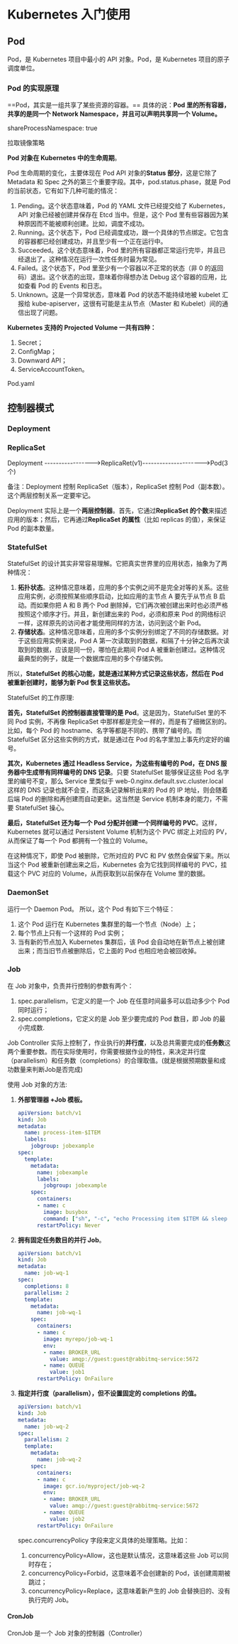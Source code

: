 # Kubernetes 入门使用

## Pod

Pod，是 Kubernetes 项目中最小的 API 对象。Pod，是 Kubernetes 项目的原子调度单位。

### Pod 的实现原理

==Pod，其实是一组共享了某些资源的容器。== 具体的说：**Pod 里的所有容器，共享的是同一个 Network Namespace，并且可以声明共享同一个 Volume。**

shareProcessNamespace: true



拉取镜像策略

 **Pod 对象在 Kubernetes 中的生命周期**。

Pod 生命周期的变化，主要体现在 Pod API 对象的**Status 部分**，这是它除了 Metadata 和 Spec 之外的第三个重要字段。其中，pod.status.phase，就是 Pod 的当前状态，它有如下几种可能的情况：

1. Pending。这个状态意味着，Pod 的 YAML 文件已经提交给了 Kubernetes，API 对象已经被创建并保存在 Etcd 当中。但是，这个 Pod 里有些容器因为某种原因而不能被顺利创建。比如，调度不成功。
2. Running。这个状态下，Pod 已经调度成功，跟一个具体的节点绑定。它包含的容器都已经创建成功，并且至少有一个正在运行中。
3. Succeeded。这个状态意味着，Pod 里的所有容器都正常运行完毕，并且已经退出了。这种情况在运行一次性任务时最为常见。
4. Failed。这个状态下，Pod 里至少有一个容器以不正常的状态（非 0 的返回码）退出。这个状态的出现，意味着你得想办法 Debug 这个容器的应用，比如查看 Pod 的 Events 和日志。
5. Unknown。这是一个异常状态，意味着 Pod 的状态不能持续地被 kubelet 汇报给 kube-apiserver，这很有可能是主从节点（Master 和 Kubelet）间的通信出现了问题。

**Kubernetes 支持的 Projected Volume 一共有四种：**

1. Secret；
2. ConfigMap；
3. Downward API；
4. ServiceAccountToken。

Pod.yaml

## 控制器模式

### Deployment

### ReplicaSet

Deployment ----------------->ReplicaRet(v1)--------------------->Pod(3个)

备注：Deployment 控制 ReplicaSet（版本），ReplicaSet 控制 Pod（副本数）。这个两层控制关系一定要牢记。

Deployment 实际上是一个**两层控制器**。首先，它通过**ReplicaSet 的个数**来描述应用的版本；然后，它再通过**ReplicaSet 的属性**（比如 replicas 的值），来保证 Pod 的副本数量。



### StatefulSet

StatefulSet 的设计其实非常容易理解。它把真实世界里的应用状态，抽象为了两种情况：

1. **拓扑状态**。这种情况意味着，应用的多个实例之间不是完全对等的关系。这些应用实例，必须按照某些顺序启动，比如应用的主节点 A 要先于从节点 B 启动。而如果你把 A 和 B 两个 Pod 删除掉，它们再次被创建出来时也必须严格按照这个顺序才行。并且，新创建出来的 Pod，必须和原来 Pod 的网络标识一样，这样原先的访问者才能使用同样的方法，访问到这个新 Pod。
2. **存储状态**。这种情况意味着，应用的多个实例分别绑定了不同的存储数据。对于这些应用实例来说，Pod A 第一次读取到的数据，和隔了十分钟之后再次读取到的数据，应该是同一份，哪怕在此期间 Pod A 被重新创建过。这种情况最典型的例子，就是一个数据库应用的多个存储实例。

所以，**StatefulSet 的核心功能，就是通过某种方式记录这些状态，然后在 Pod 被重新创建时，能够为新 Pod 恢复这些状态。**

StatefulSet 的工作原理:

**首先，StatefulSet 的控制器直接管理的是 Pod**。这是因为，StatefulSet 里的不同 Pod 实例，不再像 ReplicaSet 中那样都是完全一样的，而是有了细微区别的。比如，每个 Pod 的 hostname、名字等都是不同的、携带了编号的。而 StatefulSet 区分这些实例的方式，就是通过在 Pod 的名字里加上事先约定好的编号。

**其次，Kubernetes 通过 Headless Service，为这些有编号的 Pod，在 DNS 服务器中生成带有同样编号的 DNS 记录**。只要 StatefulSet 能够保证这些 Pod 名字里的编号不变，那么 Service 里类似于 web-0.nginx.default.svc.cluster.local 这样的 DNS 记录也就不会变，而这条记录解析出来的 Pod 的 IP 地址，则会随着后端 Pod 的删除和再创建而自动更新。这当然是 Service 机制本身的能力，不需要 StatefulSet 操心。

**最后，StatefulSet 还为每一个 Pod 分配并创建一个同样编号的 PVC**。这样，Kubernetes 就可以通过 Persistent Volume 机制为这个 PVC 绑定上对应的 PV，从而保证了每一个 Pod 都拥有一个独立的 Volume。

在这种情况下，即使 Pod 被删除，它所对应的 PVC 和 PV 依然会保留下来。所以当这个 Pod 被重新创建出来之后，Kubernetes 会为它找到同样编号的 PVC，挂载这个 PVC 对应的 Volume，从而获取到以前保存在 Volume 里的数据。

### DaemonSet

运行一个 Daemon Pod。 所以，这个 Pod 有如下三个特征：

1. 这个 Pod 运行在 Kubernetes 集群里的每一个节点（Node）上；
2. 每个节点上只有一个这样的 Pod 实例；
3. 当有新的节点加入 Kubernetes 集群后，该 Pod 会自动地在新节点上被创建出来；而当旧节点被删除后，它上面的 Pod 也相应地会被回收掉。

### Job

在 Job 对象中，负责并行控制的参数有两个：

1. spec.parallelism，它定义的是一个 Job 在任意时间最多可以启动多少个 Pod 同时运行；
2. spec.completions，它定义的是 Job 至少要完成的 Pod 数目，即 Job 的最小完成数.

Job Controller 实际上控制了，作业执行的**并行度**，以及总共需要完成的**任务数**这两个重要参数。而在实际使用时，你需要根据作业的特性，来决定并行度（parallelism）和任务数（completions）的合理取值。(就是根据预期数量和成功数量来判断Job是否完成)

使用 Job 对象的方法:

1. **外部管理器 +Job 模板。**

   ```yaml
   apiVersion: batch/v1
   kind: Job
   metadata:
     name: process-item-$ITEM
     labels:
       jobgroup: jobexample
   spec:
     template:
       metadata:
         name: jobexample
         labels:
           jobgroup: jobexample
       spec:
         containers:
         - name: c
           image: busybox
           command: ["sh", "-c", "echo Processing item $ITEM && sleep 5"]
         restartPolicy: Never
   ```

   

2. **拥有固定任务数目的并行 Job**。

   ```yaml
   apiVersion: batch/v1
   kind: Job
   metadata:
     name: job-wq-1
   spec:
     completions: 8
     parallelism: 2
     template:
       metadata:
         name: job-wq-1
       spec:
         containers:
         - name: c
           image: myrepo/job-wq-1
           env:
           - name: BROKER_URL
             value: amqp://guest:guest@rabbitmq-service:5672
           - name: QUEUE
             value: job1
         restartPolicy: OnFailure
   ```

3. **指定并行度（parallelism），但不设置固定的 completions 的值。**

   ```yaml
   apiVersion: batch/v1
   kind: Job
   metadata:
     name: job-wq-2
   spec:
     parallelism: 2
     template:
       metadata:
         name: job-wq-2
       spec:
         containers:
         - name: c
           image: gcr.io/myproject/job-wq-2
           env:
           - name: BROKER_URL
             value: amqp://guest:guest@rabbitmq-service:5672
           - name: QUEUE
             value: job2
         restartPolicy: OnFailure
   ```

   spec.concurrencyPolicy 字段来定义具体的处理策略。比如：

   1. concurrencyPolicy=Allow，这也是默认情况，这意味着这些 Job 可以同时存在；
   2. concurrencyPolicy=Forbid，这意味着不会创建新的 Pod，该创建周期被跳过；
   3. concurrencyPolicy=Replace，这意味着新产生的 Job 会替换旧的、没有执行完的 Job。

#### CronJob

CronJob 是一个 Job 对象的控制器（Controller）